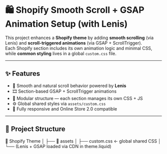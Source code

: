 # 🛍️ Shopify Smooth Scroll + GSAP Animation Setup (with Lenis)

This project enhances a **Shopify theme** by adding **smooth scrolling** (via Lenis) and **scroll-triggered animations** (via GSAP + ScrollTrigger).  
Each Shopify section includes its own animation logic and minimal CSS, while **common styling** lives in a global `custom.css` file.

---

## ✨ Features

- 🌊 Smooth and natural scroll behavior powered by **Lenis**
- 🎞️ Section-based GSAP + ScrollTrigger animations
- 🧱 Modular structure — each section manages its own CSS + JS
- ⚙️ Global shared styles via `assets/custom.css`
- 📱 Fully responsive and Online Store 2.0 compatible

---

## 🧩 Project Structure

📁 Shopify Theme
│
├── 📂 assets
│ ├── custom.css ← global shared CSS
│ └── (Lenis + GSAP loaded via CDN in theme.liquid)
